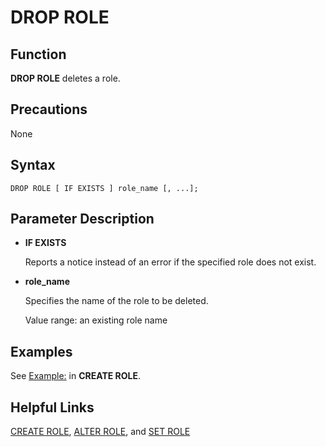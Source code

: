 # DROP ROLE<a name="EN-US_TOPIC_0242370611"></a>

## Function<a name="en-us_topic_0237122147_en-us_topic_0059778848_s77851fcd69534eafbd3b79f15670b201"></a>

**DROP ROLE**  deletes a role.

## Precautions<a name="en-us_topic_0237122147_en-us_topic_0059778848_s9197d0d79df943d1881df7c945bf030d"></a>

None

## Syntax<a name="en-us_topic_0237122147_en-us_topic_0059778848_s5e3af30cc42b4f62bbe1fa4e6d7fc607"></a>

```
DROP ROLE [ IF EXISTS ] role_name [, ...];
```

## Parameter Description<a name="en-us_topic_0237122147_en-us_topic_0059778848_sabe550f7ed48409b8ffd1d88ca9f0725"></a>

-   **IF EXISTS**

    Reports a notice instead of an error if the specified role does not exist.

-   **role\_name**

    Specifies the name of the role to be deleted.

    Value range: an existing role name


## Examples<a name="en-us_topic_0237122147_en-us_topic_0059778848_s40114b50f3f046c18213beaa37b84f59"></a>

See  [Example:](create-role.md#en-us_topic_0237122112_en-us_topic_0059778189_s0dea2f90b8474387aff0ab3f366a611e)  in  **CREATE ROLE**.

## Helpful Links<a name="en-us_topic_0237122147_en-us_topic_0059778848_sbaf144c395d044f88acd5e545bf09f97"></a>

[CREATE ROLE](create-role.md),  [ALTER ROLE](alter-role.md), and  [SET ROLE](set-role.md)

